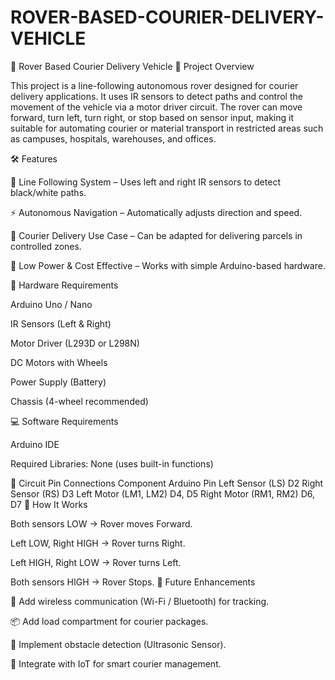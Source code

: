 # ROVER-BASED-COURIER-DELIVERY-VEHICLE

🚙 Rover Based Courier Delivery Vehicle
📌 Project Overview

This project is a line-following autonomous rover designed for courier delivery applications.
It uses IR sensors to detect paths and control the movement of the vehicle via a motor driver circuit.
The rover can move forward, turn left, turn right, or stop based on sensor input, making it suitable for automating courier or material transport in restricted areas such as campuses, hospitals, warehouses, and offices.

🛠️ Features

🚦 Line Following System – Uses left and right IR sensors to detect black/white paths.

⚡ Autonomous Navigation – Automatically adjusts direction and speed.

🔔 Courier Delivery Use Case – Can be adapted for delivering parcels in controlled zones.

🔋 Low Power & Cost Effective – Works with simple Arduino-based hardware.

🔧 Hardware Requirements

Arduino Uno / Nano

IR Sensors (Left & Right)

Motor Driver (L293D or L298N)

DC Motors with Wheels

Power Supply (Battery)

Chassis (4-wheel recommended)

💻 Software Requirements

Arduino IDE

Required Libraries: None (uses built-in functions)

📜 Circuit Pin Connections
Component	Arduino Pin
Left Sensor (LS)	D2
Right Sensor (RS)	D3
Left Motor (LM1, LM2)	D4, D5
Right Motor (RM1, RM2)	D6, D7
🚀 How It Works

Both sensors LOW → Rover moves Forward.

Left LOW, Right HIGH → Rover turns Right.

Left HIGH, Right LOW → Rover turns Left.

Both sensors HIGH → Rover Stops.
📌 Future Enhancements

📡 Add wireless communication (Wi-Fi / Bluetooth) for tracking.

📦 Add load compartment for courier packages.

🔄 Implement obstacle detection (Ultrasonic Sensor).

🤖 Integrate with IoT for smart courier management.
